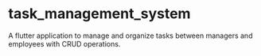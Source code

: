 # task_management_system
 A flutter application to manage and organize tasks between managers and employees with CRUD operations.
